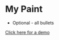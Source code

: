 # My Paint

 - Optional - all bullets
 
[Click here for a demo](https://www.youtube.com/watch?v=uDhehHJsic8&feature=youtu.be)